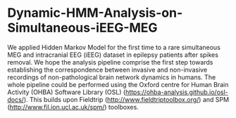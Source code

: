 # Dynamic-HMM-Analysis-on-Simultaneous-iEEG-MEG

We applied Hidden Markov Model for the first time to a rare simultaneous MEG and intracranial EEG (iEEG) dataset in epilepsy patients after spikes removal. We hope the analysis pipeline comprise the first step towards establishing the correspondence between invasive and non-invasive recordings of non-pathological brain network dynamics in humans. The whole pipeline could be performed using the Oxford centre for Human Brain Activity (OHBA) Software Library (OSL) (https://ohba-analysis.github.io/osl-docs/). This builds upon Fieldtrip (http://www.fieldtriptoolbox.org/) and SPM (http://www.fil.ion.ucl.ac.uk/spm/) toolboxes.
